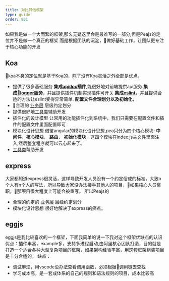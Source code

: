 ```yaml
---
title: 对比其他框架
type: guide
order: 801
---
```


如果我是做一个大而繁的框架,那么无疑这里会是最难写的一部分,但是Peajs的定位并不是做一个真正的框架
而是根据团队的沉淀，做好基础工作，让团队更专注于核心功能的开发

## Koa
koa本身的定位就是基于Koa的，除了没有Koa灵活之外全部是优点。
* 提供了很多基础服务
**集成[apidoc](basic-work.html#apidoc)插件**,能很好地对前端提供api服务
**集成[logger](plugin.html#pea-logger)服务**，并且提供插件机制实现插件可开关
**集成[eslint](basic-work.html#eslint)**，并且提供合适的方法让eslint变得异常简单.
**配置文件合理划分以及初始化**，
* 合理的 [业务层](service.html) 层级约定划分
* 提供很好地[工具类](migration.html)辅助开发
* 插件化的设计模型
让常用的功能插件化到系统中，我们只需要在配置文件和插件的配置文件里面配置即可
* 模块化设计思想
借鉴angular的模块化设计思想,pea只分为四个核心模块: **中间件**，**核心模块**， **路由**， **初始化模块**，这四个模块在index.js主文件里面注入,然后整套程序就可以云心起来了。
* [工具类](migration.html)帮助开发


## express
大家都知道express很灵活，这样导致开发人员没有一个约定俗成的标准，大致n个人有n个人的写法，所以导致大家没办法接手其他人的项目，如果核心人员离职，那项目很大程度上可能会被重写。
所以Peajs的
* 合理的约定的 [业务层](service.html) 层级约定划分
* 模块化设计思想 
很好地解决了express的痛点。


## eggjs
eggjs是我比较喜欢的一个框架，下面我简单的说一下我对这个框架优缺点的认识
优点：插件丰富，example多，支持多进程启动,由阿里核心团队打造，目的就是打造一个适合各种大型复杂项目的框架，如果架构经验丰富，用这套框架组装项目是十分合适的。
缺点：
* 调试麻烦，用vscode没办法查看调用函数，必须根据调用链去查找
* 学习成本高，是一套成体系的自己的规则和语法规则的项目，成本比较高


